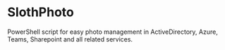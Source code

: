 # SlothPhoto
PowerShell script for easy photo management in ActiveDirectory, Azure, Teams, Sharepoint and all related services.
